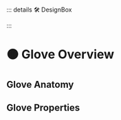 ::: details 🛠 DesignBox



:::

# 🟠 <move>Glove Overview</move>

## Glove Anatomy

## Glove Properties
